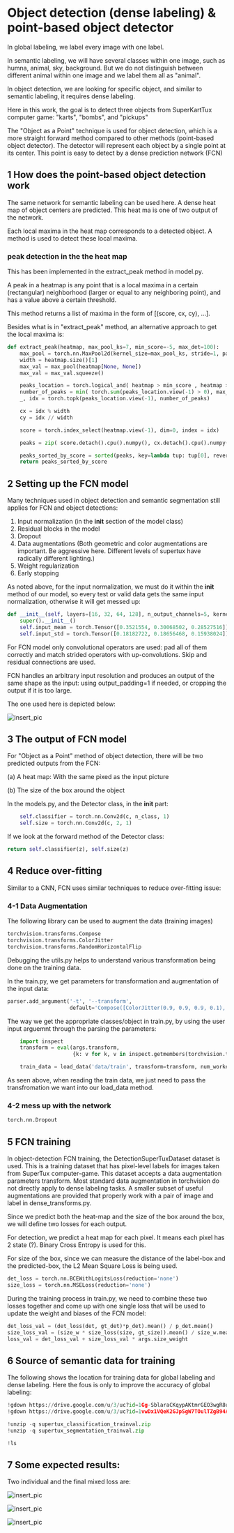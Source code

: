 # Object detection (dense labeling) & point-based object detector

In global labeling, we label every image with one label.

In semantic labeling, we will have several classes within one image, such as 
humna, animal, sky, background. But we do not distinguish between different animal 
within one image and we label them all as "animal".

In object detection, we are looking for specific object, and similar to semantic labeling,
it requires dense labeling.

Here in this work, the goal is to detect three objects from SuperKartTux computer
game: "karts", "bombs", and "pickups"


The "Object as a Point" technique is used for object detection, which is a more
straight forward method compared to other methods (point-based object detector). The 
detector will represent each object by a single point at its center. This point is 
easy to detect by a dense prediction network (FCN)


## 1 How does the point-based object detection work
The same network for semantic labeling can be used here. A dense heat map of object centers are predicted.
This heat ma is one of two output of the network.

Each local maxima in the heat map corresponds to a detected object. A method is used to detect these local 
maxima.

### peak detection in the the heat map
This has been implemented in the extract_peak method in model.py.

A peak in a heatmap is any point that is a local maxima in a certain (rectangular) neighborhood 
(larger or equal to any neighboring point), and has a value above a certain threshold.

This method returns a list of maxima in the form of  [(score, cx, cy), ...].

Besides what is in "extract_peak" method, an alternative approach to get the local maxima is:
```python
def extract_peak(heatmap, max_pool_ks=7, min_score=-5, max_det=100):
    max_pool = torch.nn.MaxPool2d(kernel_size=max_pool_ks, stride=1, padding=max_pool_ks//2) #, return_indices=True)
    width = heatmap.size()[1]
    max_val = max_pool(heatmap[None, None])
    max_val = max_val.squeeze()

    peaks_location = torch.logical_and( heatmap > min_score , heatmap >= max_val).float()
    number_of_peaks = min( torch.sum(peaks_location.view(-1) > 0), max_det)
    _, idx = torch.topk(peaks_location.view(-1), number_of_peaks)

    cx = idx % width
    cy = idx // width

    score = torch.index_select(heatmap.view(-1), dim=0, index = idx)

    peaks = zip( score.detach().cpu().numpy(), cx.detach().cpu().numpy(), cy.detach().cpu().numpy()   )

    peaks_sorted_by_score = sorted(peaks, key=lambda tup: tup[0], reverse=True)
    return peaks_sorted_by_score
```


## 2 Setting up the FCN model
Many techniques used in object detection and semantic segmentation still applies
for FCN and object detections:

1) Input normalization (in the __init__ section of the model class)
2) Residual blocks in the model
3) Dropout
4) Data augmentations (Both geometric and color augmentations are important. Be aggressive here. Different levels of supertux have radically different lighting.)
5) Weight regularization
6) Early stopping

As noted above, for the input normalization, we must do it within the __init__ method of our model, so every test
or valid data gets the same input normalization, otherwise it will get messed up:

```python
def __init__(self, layers=[16, 32, 64, 128], n_output_channels=5, kernel_size=3, use_skip=True):
    super().__init__()
    self.input_mean = torch.Tensor([0.3521554, 0.30068502, 0.28527516])
    self.input_std = torch.Tensor([0.18182722, 0.18656468, 0.15938024])
```

For FCN model only convolutional operators are used: pad all of them correctly and 
match strided operators with up-convolutions. Skip and residual connections are used.

FCN handles an arbitrary input resolution and produces an output of the same shape as 
the input: using output_padding=1 if needed, or cropping the output if it is too large.
 
The one used here is depicted below:

![insert_pic](pics/FCN_my_note.jpg)


## 3 The output of FCN model
For "Object as a Point" method of object detection, there will be two predicted 
outputs from the FCN:

(a) A heat map: With the same pixed as the input picture

(b) The size of the box around the object

In the models.py, and the Detector class, in the __init__ part:
```python
    self.classifier = torch.nn.Conv2d(c, n_class, 1)
    self.size = torch.nn.Conv2d(c, 2, 1)
```

If we look at the forward method of the Detector class:

```python
return self.classifier(z), self.size(z)

```


## 4 Reduce over-fitting
Similar to a CNN, FCN uses similar techniques to reduce over-fitting issue:

### 4-1 Data Augmentation
The following library can be used to augment the data (training images)
```python
torchvision.transforms.Compose
torchvision.transforms.ColorJitter
torchvision.transforms.RandomHorizontalFlip

```
Debugging the utils.py helps to understand various transformation being done on the
training data.

In the train.py, we get parameters for transformation and augmentation of the 
input data:
```python
parser.add_argument('-t', '--transform',
                    default='Compose([ColorJitter(0.9, 0.9, 0.9, 0.1), RandomHorizontalFlip(), ToTensor()])')
```

The way we get the appropriate classes/object in train.py, by using the user input arguemnt through
the parsing the parameters:
```python
    import inspect
    transform = eval(args.transform,
                     {k: v for k, v in inspect.getmembers(torchvision.transforms) if inspect.isclass(v)})

    train_data = load_data('data/train', transform=transform, num_workers=4)
```
As seen above, when reading the train data, we just need to pass the transfromation we want
into our load_data method.


### 4-2 mess up with the network
```python
torch.nn.Dropout
```


## 5 FCN training
In object-detection FCN training, the DetectionSuperTuxDataset dataset is used. This is
a training dataset that has pixel-level labels for images taken from SuperTux 
computer-game. This dataset accepts a 
data augmentation parameters transform. Most standard data augmentation in torchvision 
do not directly apply to dense labeling tasks. A smaller subset of useful augmentations
are provided that properly work with a pair of image and label in dense_transforms.py.

Since we predict both the heat-map and the size of the box around the box, we will define
two losses for each output. 

For detection, we predict a heat map for each pixel. It means each pixel has
2 state (?). Binary Cross Entropy is used for this.

For size of the box, since we can measure the distance of the label-box and the predicted-box,
the L2 Mean Square Loss is being used. 

```python
det_loss = torch.nn.BCEWithLogitsLoss(reduction='none')
size_loss = torch.nn.MSELoss(reduction='none')
```

During the training process in train.py, we need to combine these two losses together and 
come up with one single loss that will be used to update the weight and biases of the FCN
model:
```python
det_loss_val = (det_loss(det, gt_det)*p_det).mean() / p_det.mean()
size_loss_val = (size_w * size_loss(size, gt_size)).mean() / size_w.mean()
loss_val = det_loss_val + size_loss_val * args.size_weight
```


## 6 Source of semantic data for training
The following shows the location for training data for global labeling and dense
labeling. Here the fous is only to improve the accuracy of global labeling:
```python
!gdown https://drive.google.com/u/3/uc?id=1Gg-SblaraCKqypAKtmrGEO3wgR8uaYaL
!gdown https://drive.google.com/u/3/uc?id=1vwDx1VQeK2GJpSgW7TOulTZgB94AJ85t

!unzip -q supertux_classification_trainval.zip
!unzip -q supertux_segmentation_trainval.zip

!ls
```

## 7 Some expected results:

Two individual and the final mixed loss are:

![insert_pic](pics/detection_loss.JPG)

![insert_pic](pics/size_loss.JPG)

![insert_pic](pics/overall_loss.JPG)


